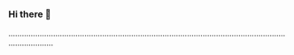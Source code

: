### Hi there 👋

................................................................................................................................................